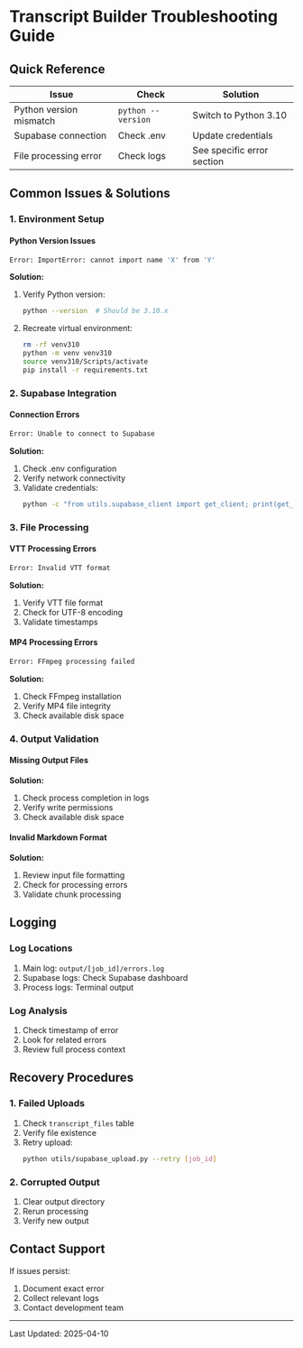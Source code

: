 # Transcript Builder Troubleshooting Guide

## Quick Reference

| Issue | Check | Solution |
|-------|--------|----------|
| Python version mismatch | `python --version` | Switch to Python 3.10 |
| Supabase connection | Check .env | Update credentials |
| File processing error | Check logs | See specific error section |

## Common Issues & Solutions

### 1. Environment Setup

#### Python Version Issues
```bash
Error: ImportError: cannot import name 'X' from 'Y'
```
**Solution:**
1. Verify Python version:
   ```bash
   python --version  # Should be 3.10.x
   ```
2. Recreate virtual environment:
   ```bash
   rm -rf venv310
   python -m venv venv310
   source venv310/Scripts/activate
   pip install -r requirements.txt
   ```

### 2. Supabase Integration

#### Connection Errors
```bash
Error: Unable to connect to Supabase
```
**Solution:**
1. Check .env configuration
2. Verify network connectivity
3. Validate credentials:
   ```bash
   python -c "from utils.supabase_client import get_client; print(get_client().auth.get_session())"
   ```

### 3. File Processing

#### VTT Processing Errors
```bash
Error: Invalid VTT format
```
**Solution:**
1. Verify VTT file format
2. Check for UTF-8 encoding
3. Validate timestamps

#### MP4 Processing Errors
```bash
Error: FFmpeg processing failed
```
**Solution:**
1. Check FFmpeg installation
2. Verify MP4 file integrity
3. Check available disk space

### 4. Output Validation

#### Missing Output Files
**Solution:**
1. Check process completion in logs
2. Verify write permissions
3. Check available disk space

#### Invalid Markdown Format
**Solution:**
1. Review input file formatting
2. Check for processing errors
3. Validate chunk processing

## Logging

### Log Locations
1. Main log: `output/[job_id]/errors.log`
2. Supabase logs: Check Supabase dashboard
3. Process logs: Terminal output

### Log Analysis
1. Check timestamp of error
2. Look for related errors
3. Review full process context

## Recovery Procedures

### 1. Failed Uploads
1. Check `transcript_files` table
2. Verify file existence
3. Retry upload:
   ```bash
   python utils/supabase_upload.py --retry [job_id]
   ```

### 2. Corrupted Output
1. Clear output directory
2. Rerun processing
3. Verify new output

## Contact Support

If issues persist:
1. Document exact error
2. Collect relevant logs
3. Contact development team

---

Last Updated: 2025-04-10
